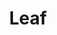 ---
description: cnBeta的客户端。默认字体是不是微软雅黑？看起来有点诡异。可以离线浏览。
layout: post
results:
- primaryGenreName: News
  version: '1.0'
  trackViewUrl: https://itunes.apple.com/cn/app/leaf/id658210763?mt=8&uo=4
  artworkUrl100: http://a1325.phobos.apple.com/us/r1000/052/Purple/v4/f8/a6/26/f8a6260d-3ae4-d8f7-a0f2-38b06162394b/mzl.bdqgbdhj.png
  artworkUrl60: http://a267.phobos.apple.com/us/r1000/027/Purple2/v4/74/32/3e/74323e81-723b-9aad-c3c8-689e3fdbda9c/icon.png
  userRatingCountForCurrentVersion: 14
  sellerName: Jie Qian
  supportedDevices:
  - iPadWifi
  - iPadMini4G
  - iPad3G
  - iPadFourthGen4G
  - iPhone-3GS
  - iPadFourthGen
  - iPodTouchFifthGen
  - iPhone4
  - iPad23G
  - iPadThirdGen
  - iPhone5
  - iPodTouchThirdGen
  - iPadMini
  - iPad2Wifi
  - iPhone4S
  - iPodTouchourthGen
  - iPadThirdGen4G
  genres:
  - 新闻
  trackName: Leaf
  description: 'cnBeta.COM是互联网IT新闻业界的后起之秀,是目前国内同行领先的即时新闻站点和网友交流平台。消息速度快，报导立场公正中立，网友讨论气氛浓厚，在IT业界拥有相当的影响力。

    Leaf 专注于提升阅读的体验，优美的字体， 而且支持非常友好的手势操作， 相信你会喜欢上它的。


    ==主要功能==

    1. 最新资讯

    2. 查看文章

    3. 查看评论

    4. 撰写评论

    5. 新浪微博分享

    6. 手势操作

    7. 无图模式

    8. 离线阅读

    9. 图片预览'
  price: 0
  trackId: 658210763
  releaseDate: '2013-06-13T12:25:17Z'
  screenshotUrls:
  - http://a3.mzstatic.com/us/r1000/018/Purple/v4/d3/56/1c/d3561c3f-f0bf-0479-c4d8-61dc5221791a/mzl.vlzxtrpq.1136x1136-75.jpg
  - http://a4.mzstatic.com/us/r1000/002/Purple2/v4/4c/a8/7b/4ca87b6c-d886-de43-b1ba-18e47f5b5f71/mzl.giaxpixj.1136x1136-75.jpg
  - http://a1.mzstatic.com/us/r1000/001/Purple2/v4/43/39/a1/4339a1ec-4b31-a5b2-7bf5-c0067abad0c3/mzl.tectdoyh.1136x1136-75.jpg
  - http://a2.mzstatic.com/us/r1000/016/Purple2/v4/99/51/d8/9951d874-8502-cc03-9b5d-53a7d560590b/mzl.vupymjzo.1136x1136-75.jpg
  - http://a3.mzstatic.com/us/r1000/021/Purple2/v4/5f/00/7b/5f007b3e-6865-f902-145d-eafe51806294/mzl.rxlowxze.1136x1136-75.jpg
  artistViewUrl: https://itunes.apple.com/cn/artist/jie-qian/id658210766?uo=4
  primaryGenreId: 6009
  userRatingCount: 14
  averageUserRatingForCurrentVersion: 5
  kind: software
  fileSizeBytes: '10274267'
  bundleId: org.roger.leaf
  trackContentRating: 4+
  artistName: Jie Qian
  trackCensoredName: Leaf
  isGameCenterEnabled: false
  contentAdvisoryRating: 4+
  languageCodesISO2A:
  - EN
  averageUserRating: 5
  features: &a []
  wrapperType: software
  artworkUrl512: http://a1325.phobos.apple.com/us/r1000/052/Purple/v4/f8/a6/26/f8a6260d-3ae4-d8f7-a0f2-38b06162394b/mzl.bdqgbdhj.png
  formattedPrice: 免费
  artistId: 658210766
  genreIds:
  - '6009'
  currency: CNY
  ipadScreenshotUrls: *a
category: 新闻
tags: tag1
resultCount: 1
title: Leaf

---